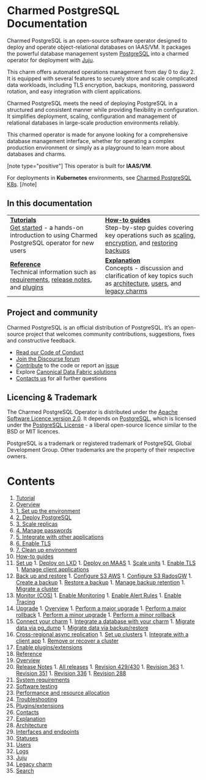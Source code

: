 # Charmed PostgreSQL Documentation

Charmed PostgreSQL is an open-source software operator designed to deploy and operate object-relational databases on IAAS/VM. It packages the powerful database management system [PostgreSQL](https://www.postgresql.org/) into a charmed operator for deployment with [Juju](https://juju.is/docs/juju).

This charm offers automated operations management from day 0 to day 2. It is equipped with several features to securely store and scale complicated data workloads, including TLS encryption, backups, monitoring, password rotation, and easy integration with client applications.

Charmed PostgreSQL meets the need of deploying PostgreSQL in a structured and consistent manner while providing flexibility in configuration. It simplifies deployment, scaling, configuration and management of relational databases in large-scale production environments reliably.
 
This charmed operator is made for anyone looking for a comprehensive database management interface, whether for operating a complex production environment or simply as a playground to learn more about databases and charms.
 
[note type="positive"]
This operator is built for **IAAS/VM**.

For deployments in **Kubernetes** environments, see [Charmed PostgreSQL K8s](https://charmhub.io/postgresql-k8s).
[/note]

<!-- 
This "Charmed PostgreSQL" operator (in the channel `14/stable`) is a new "[Charmed SDK](https://juju.is/docs/sdk)"-based charm to replace legacy "[Reactive](https://juju.is/docs/sdk/charm-taxonomy#heading--reactive)"-based charm (in the channel `latest/stable`). <br/>Read more about [legacy charm here](/t/10690).
-->

## In this documentation

| | |
|--|--|
|  [**Tutorials**](/t/9707)</br>  [Get started](/t/9707) - a hands-on introduction to using Charmed PostgreSQL operator for new users </br> |  [**How-to guides**](/t/9689) </br> Step-by-step guides covering key operations such as [scaling](/t/9689), [encryption](/t/9685), and [restoring backups](/t/9693) |
| [**Reference**](/t/13976) </br> Technical information such as [requirements](/t/11743), [release notes](/t/11875), and [plugins](/t/10946) | [**Explanation**](/t/10251) </br> Concepts - discussion and clarification of key topics such as [architecture](/t/11857), [users](/t/10798), and [legacy charms](/t/10690)|
## Project and community

Charmed PostgreSQL is an official distribution of PostgreSQL. It’s an open-source project that welcomes community contributions, suggestions, fixes and constructive feedback.
- [Read our Code of Conduct](https://ubuntu.com/community/code-of-conduct)
- [Join the Discourse forum](https://discourse.charmhub.io/tag/postgresql)
- [Contribute](https://github.com/canonical/postgresql-operator/blob/main/CONTRIBUTING.md) to the code or report an [issue](https://github.com/canonical/postgresql-operator/issues/new/choose)
- Explore [Canonical Data Fabric solutions](https://canonical.com/data)
- [Contacts us](/t/11863) for all further questions

## Licencing & Trademark
The Charmed PostgreSQL Operator is distributed under the [Apache Software Licence version 2.0](https://github.com/canonical/postgresql-operator/blob/main/LICENSE). It depends on [PostgreSQL](https://www.postgresql.org/ftp/source/), which is licensed under the [PostgreSQL License](https://www.postgresql.org/about/licence/) - a liberal open-source licence similar to the BSD or MIT licences.

PostgreSQL is a trademark or registered trademark of PostgreSQL Global Development Group. Other trademarks are the property of their respective owners.

# Contents

1. [Tutorial](tutorial)
  1. [Overview](tutorial/t-overview.md)
  1. [1. Set up the environment](tutorial/t-set-up.md)
  1. [2. Deploy PostgreSQL](tutorial/t-deploy.md)
  1. [3. Scale replicas](tutorial/t-scale.md)
  1. [4. Manage passwords](tutorial/t-passwords.md)
  1. [5. Integrate with other applications](tutorial/t-integrate.md)
  1. [6. Enable TLS](tutorial/t-enable-tls.md)
  1. [7. Clean up environment](tutorial/t-clean-up.md)
1. [How-to guides](how-to)
  1. [Set up](how-to/h-set-up)
    1. [Deploy on LXD](how-to/h-set-up/h-deploy-lxd.md)
    1. [Deploy on MAAS](how-to/h-set-up/h-deploy-maas.md)
    1. [Scale units](how-to/h-set-up/h-scale.md)
    1. [Enable TLS](how-to/h-set-up/h-enable-tls.md)
    1. [Manage client applications](how-to/h-set-up/h-manage-client.md)
  1. [Back up and restore](how-to/h-backups)
    1. [Configure S3 AWS](how-to/h-backups/h-configure-s3-aws.md)
    1. [Configure S3 RadosGW](how-to/h-backups/h-configure-s3-radosgw.md)
    1. [Create a backup](how-to/h-backups/h-create-backup.md)
    1. [Restore a backup](how-to/h-backups/h-restore-backup.md)
    1. [Manage backup retention](how-to/h-backups/h-manage-backup-retention.md)
    1. [Migrate a cluster](how-to/h-backups/h-migrate-cluster.md)
  1. [Monitor (COS)](how-to/h-monitor)
    1. [Enable Monitoring](how-to/h-monitor/h-enable-monitoring.md)
    1. [Enable Alert Rules](how-to/h-monitor/h-enable-alert-rules.md)
    1. [Enable Tracing](how-to/h-monitor/h-enable-tracing.md)
  1. [Upgrade](how-to/h-upgrade)
    1. [Overview](how-to/h-upgrade/h-upgrade-intro.md)
    1. [Perform a major upgrade](how-to/h-upgrade/h-upgrade-major.md)
    1. [Perform a major rollback](how-to/h-upgrade/h-rollback-major.md)
    1. [Perform a minor upgrade](how-to/h-upgrade/h-upgrade-minor.md)
    1. [Perform a minor rollback](how-to/h-upgrade/h-rollback-minor.md)
  1. [Connect your charm](how-to/h-connect-your-charm)
    1. [Integrate a database with your charm](how-to/h-connect-your-charm/h-integrate-with-your-charm.md)
    1. [Migrate data via pg_dump](how-to/h-connect-your-charm/h-connect-migrate-pgdump.md)
    1. [Migrate data via backup/restore](how-to/h-connect-your-charm/h-connect-migrate-backup-restore.md)
  1. [Cross-regional async replication](how-to/h-async)
    1. [Set up clusters](how-to/h-async/h-async-set-up.md)
    1. [Integrate with a client app](how-to/h-async/h-async-integrate.md)
    1. [Remove or recover a cluster](how-to/h-async/h-async-remove-recover.md)
  1. [Enable plugins/extensions](how-to/h-enable-plugins-extensions.md)
1. [Reference](reference)
  1. [Overview](reference/r-overview.md)
  1. [Release Notes](reference/r-releases-group)
    1. [All releases](reference/r-releases-group/r-releases.md)
    1. [Revision 429/430](reference/r-releases-group/r-revision-429.md)
    1. [Revision 363](reference/r-releases-group/r-revision-363.md)
    1. [Revision 351](reference/r-releases-group/r-revision-351.md)
    1. [Revision 336](reference/r-releases-group/r-revision-336.md)
    1. [Revision 288](reference/r-releases-group/r-revision-288.md)
  1. [System requirements](reference/r-system-requirements.md)
  1. [Software testing](reference/r-software-testing.md)
  1. [Performance and resource allocation](reference/r-performance.md)
  1. [Troubleshooting](reference/h-troubleshooting.md)
  1. [Plugins/extensions](reference/r-plugins-extensions.md)
  1. [Contacts](reference/r-contacts.md)
1. [Explanation](explanation)
  1. [Architecture](explanation/e-architecture.md)
  1. [Interfaces and endpoints](explanation/e-interfaces-endpoints.md)
  1. [Statuses](explanation/e-statuses.md)
  1. [Users](explanation/e-users.md)
  1. [Logs](explanation/e-logs.md)
  1. [Juju](explanation/e-juju-details.md)
  1. [Legacy charm](explanation/e-legacy-charm.md)
1. [Search](https://canonical.com/data/docs/postgresql/iaas)